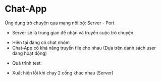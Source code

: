 # Chat-App
Ứng dụng trò chuyện qua mạng nội bộ: Server - Port
* Server sẽ là trung gian để nhận và truyền cuộc trò chuyện.
- Hiện tại đang có chat nhóm
- Chat-App có khả năng truyền file cho nhau (Dựa trên danh sách user đang hoạt động)
* Quá trình test:
- Xuất hiện lỗi khi chạy 2 cổng khác nhau (Server)
